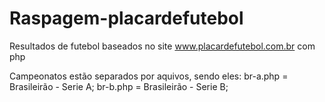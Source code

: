 # Raspagem-placardefutebol
Resultados de futebol baseados no site www.placardefutebol.com.br com php

Campeonatos estão separados por aquivos, sendo eles:
br-a.php = Brasileirão - Serie A;
br-b.php = Brasileirão - Serie B;
